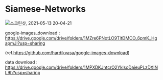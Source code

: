 # Siamese-Networks
![스크린샷, 2021-05-13 20-04-21](https://user-images.githubusercontent.com/65028694/118461604-cc62a300-b738-11eb-8e21-f931af34c256.png)


google-images_download : https://drive.google.com/drive/folders/1MZre6PNotLO9TItDMCO_6pmK_HgapmJI?usp=sharing

(ref.https://github.com/hardikvasa/google-images-download)

data download : https://drive.google.com/drive/folders/1MPXDKJntcrO2YklsoDaieuPLzDXINL9h?usp=sharing
